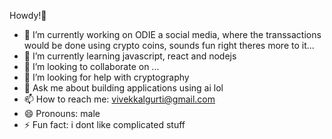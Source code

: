 Howdy!🤖
- 🔭 I’m currently working on ODIE a social media, where the transsactions would be done using crypto coins, sounds fun right theres more to it...
- 🌱 I’m currently learning javascript, react and nodejs
- 👯 I’m looking to collaborate on ...
- 🤔 I’m looking for help with cryptography 
- 💬 Ask me about building applications using ai lol
- 📫 How to reach me: vivekkalgurti@gmail.com
- 😄 Pronouns: male
- ⚡ Fun fact: i dont like complicated stuff 
